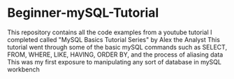 # Beginner-mySQL-Tutorial
This repository contains all the code examples from a youtube tutorial I completed called "MySQL Basics Tutorial Series" by Alex the Analyst
This tutorial went through some of the basic mySQL commands such as SELECT, FROM, WHERE, LIKE, HAVING, ORDER BY, and the process of aliasing data
This was my first exposure to manipulating any sort of database in mySQL workbench
